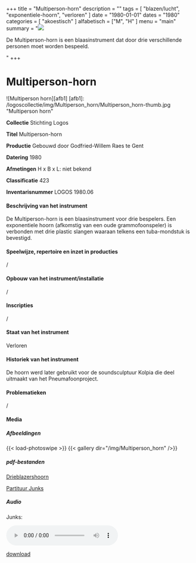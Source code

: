 ﻿+++
title = "Multiperson-horn"
description = ""
tags = [
  "blazen/lucht",
"exponentiele-hoorn",
"verloren"
]
date = "1980-01-01"
dates = "1980"
categories = [
  "akoestisch"
]
alfabetisch = ["M", "H"
]
menu = "main"
summary = "<a href='/logoscollectie/1980/multiperson_horn'><img src='/logoscollectie/img/Multiperson_horn/Multiperson_horn-thumb.jpg'></a><p>De Multiperson-horn is een blaasinstrument dat door drie verschillende personen moet worden bespeeld.</p>"
+++

# Multiperson-horn

![Multiperson horn][afb1]
[afb1]: /logoscollectie/img/Multiperson_horn/Multiperson_horn-thumb.jpg "Multiperson horn"

**Collectie**
Stichting Logos

**Titel**
Multiperson-horn

**Productie**
Gebouwd door Godfried-Willem Raes te Gent

**Datering**
1980

**Afmetingen**
H x B x L: niet bekend

**Classificatie**
423

**Inventarisnummer**
LOGOS 1980.06

#### Beschrijving van het instrument
De Multiperson-horn is een blaasinstrument voor drie bespelers. Een exponentiele hoorn (afkomstig van een oude grammofoonspeler) is verbonden met drie plastic slangen waaraan telkens een tuba-mondstuk is bevestigd.

#### Speelwijze, repertoire en inzet in producties
/

#### Opbouw van het instrument/installatie
/

#### Inscripties
/

#### Staat van het instrument
Verloren

#### Historiek van het instrument
De hoorn werd later gebruikt voor de soundsculptuur Kolpia die deel uitmaakt van het Pneumafoonproject.

#### Problematieken
/

#### Media
##### Afbeeldingen
{{< load-photoswipe >}}
{{< gallery dir="/img/Multiperson_horn" />}}

##### pdf-bestanden
[Drieblazershoorn](/logoscollectie/pdf/Multiperson_horn/Drieblazershoorn.pdf)

[Partituur Junks](/logoscollectie/pdf/Multiperson_horn/Partituur%20junks.pdf)

##### Audio
Junks:

<audio controls>
<source src="/logoscollectie/audio/Multiperson_horn/Junks_IV_CR3.2.wav" type="audio/wav">
<source src="/logoscollectie/audio/Multiperson_horn/Junks_IV_CR3.2.wav" type="audio/x-wav">
</audio>

<a href="/logoscollectie/audio/Multiperson_horn/Junks_IV_CR3.2.wav">download</a>
